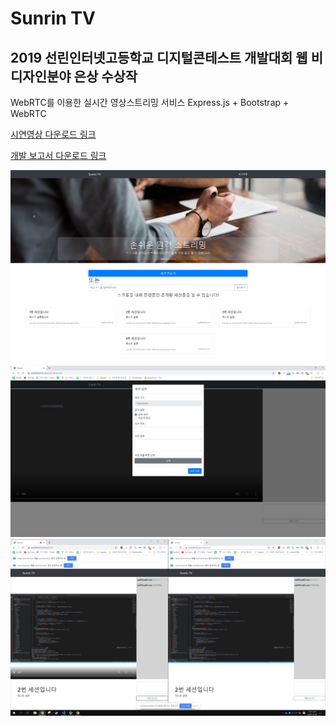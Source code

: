 # Sunrin TV 

## 2019 선린인터넷고등학교 디지털콘테스트 개발대회 웹 비디자인분야 은상 수상작

WebRTC를 이용한 실시간 영상스트리밍 서비스 
Express.js + Bootstrap + WebRTC

[시연영상 다운로드 링크](https://github.com/stupidJoon/Sunrin_TV/blob/master/2019%EB%94%94%EC%BD%98%EC%B5%9C%EC%A2%85/%EC%8B%9C%EC%97%B0%EB%8F%99%EC%98%81%EC%83%81.mp4?raw=true) 

[개발 보고서 다운로드 링크](https://github.com/stupidJoon/Sunrin_TV/blob/master/2019%EB%94%94%EC%BD%98%EC%B5%9C%EC%A2%85/%EA%B0%9C%EB%B0%9C%EB%B3%B4%EA%B3%A0%EC%84%9C.hwp?raw=true) 

![png1](https://github.com/stupidJoon/Sunrin_TV/blob/master/2019%EB%94%94%EC%BD%98%EC%B5%9C%EC%A2%85/1.png)
![png2](https://github.com/stupidJoon/Sunrin_TV/blob/master/2019%EB%94%94%EC%BD%98%EC%B5%9C%EC%A2%85/2.PNG)
![png3](https://github.com/stupidJoon/Sunrin_TV/blob/master/2019%EB%94%94%EC%BD%98%EC%B5%9C%EC%A2%85/3.PNG)
